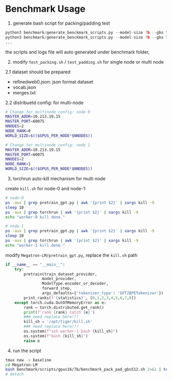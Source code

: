 # Benchmark Usage

1. generate bash script for packing/padding test

~~~python
python3 benchmark/generate_benckmark_scripts.py --model-size 7b --gbs 512 --num-gpus 8
python3 benchmark/generate_benckmark_scripts.py --model-size 7b --gbs 512 --num-gpus 16
...
~~~

the scripts and logs file will auto generated under benchmark folder,

2. modify `test_packing.sh` / `test_padding.sh` for single node or multi node

2.1 dataset should be prepared

- refinedweb0.json: json format dataset
- vocab.json
- merges.txt

2.2 distribuetd config: for multi-node

~~~bash
# Change for multinode config: node 0
MASTER_ADDR=10.213.19.15
MASTER_PORT=60075
NNODES=2
NODE_RANK=0
WORLD_SIZE=$(($GPUS_PER_NODE*$NNODES))
~~~

~~~bash
# Change for multinode config: node 1
MASTER_ADDR=10.213.19.15
MASTER_PORT=60075
NNODES=2
NODE_RANK=1
WORLD_SIZE=$(($GPUS_PER_NODE*$NNODES))
~~~

3. torchrun auto-kill mechanism for multi node

create `kill.sh` for node-0 and node-1:

~~~bash
# node-0
ps -aux | grep pretrain_gpt.py | awk '{print $2}' | xargs kill -9
sleep 10
ps -aux | grep torchrun | awk '{print $2}' | xargs kill -9
echo "worker-0 kill done."
~~~

~~~bash
# node-1
ps -aux | grep pretrain_gpt.py | awk '{print $2}' | xargs kill -9
sleep 10
ps -aux | grep torchrun | awk '{print $2}' | xargs kill -9
echo "worker-1 kill done."
~~~

modify `Megatron-LM/pretrain_gpt.py`, replace the `kill.sh` path

~~~python
if __name__ == "__main__":
    try:
        pretrain(train_dataset_provider,
                model_provider,
                ModelType.encoder_or_decoder,
                forward_step,
                args_defaults={'tokenizer_type': 'GPT2BPETokenizer'})
        print_ranks(f'{statistics}', [0,1,2,3,4,5,6,7,8])
    except torch.cuda.OutOfMemoryError as e:
        rank = torch.distributed.get_rank()
        print(f'rank {rank} catch {e}')
        ### need replace here!!!
        kill_sh = '/opt/tiger/kill.sh'
        ### need replace here!!!
        os.system(f"ssh worker-1 bash {kill_sh}")
        os.system(f"bash {kill_sh}")
        raise e
~~~

4. run the script

~~~bash
tmux new -s baseline
cd Megatron-LM
bash benchmark/scripts/gpus16/7b/benchmark_pack_pad_gbs512.sh 2>&1 | tee gpus16_7b_gbs512.log
# detach
~~~